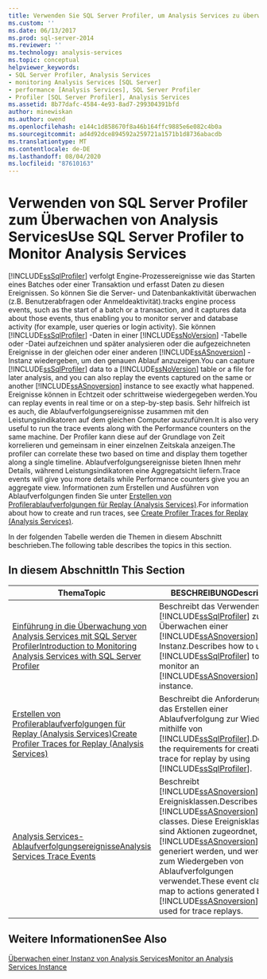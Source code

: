 ```yaml
---
title: Verwenden Sie SQL Server Profiler, um Analysis Services zu überwachen | Microsoft-Dokumentation
ms.custom: ''
ms.date: 06/13/2017
ms.prod: sql-server-2014
ms.reviewer: ''
ms.technology: analysis-services
ms.topic: conceptual
helpviewer_keywords:
- SQL Server Profiler, Analysis Services
- monitoring Analysis Services [SQL Server]
- performance [Analysis Services], SQL Server Profiler
- Profiler [SQL Server Profiler], Analysis Services
ms.assetid: 8b77dafc-4584-4e93-8ad7-299304391bfd
author: minewiskan
ms.author: owend
ms.openlocfilehash: e144c1d858670f8a46b164ffc9885e6e082c4b0a
ms.sourcegitcommit: ad4d92dce894592a259721a1571b1d8736abacdb
ms.translationtype: MT
ms.contentlocale: de-DE
ms.lasthandoff: 08/04/2020
ms.locfileid: "87610163"
---
```

# <a name="use-sql-server-profiler-to-monitor-analysis-services"></a><span data-ttu-id="8f24d-102">Verwenden von SQL Server Profiler zum Überwachen von Analysis Services</span><span class="sxs-lookup"><span data-stu-id="8f24d-102">Use SQL Server Profiler to Monitor Analysis Services</span></span>
  [!INCLUDE[ssSqlProfiler](../../includes/sssqlprofiler-md.md)] <span data-ttu-id="8f24d-103">verfolgt Engine-Prozessereignisse wie das Starten eines Batches oder einer Transaktion und erfasst Daten zu diesen Ereignissen. So können Sie die Server- und Datenbankaktivität überwachen (z.B. Benutzerabfragen oder Anmeldeaktivität).</span><span class="sxs-lookup"><span data-stu-id="8f24d-103">tracks engine process events, such as the start of a batch or a transaction, and it captures data about those events, thus enabling you to monitor server and database activity (for example, user queries or login activity).</span></span> <span data-ttu-id="8f24d-104">Sie können [!INCLUDE[ssSqlProfiler](../../includes/sssqlprofiler-md.md)] -Daten in einer [!INCLUDE[ssNoVersion](../../includes/ssnoversion-md.md)] -Tabelle oder -Datei aufzeichnen und später analysieren oder die aufgezeichneten Ereignisse in der gleichen oder einer anderen [!INCLUDE[ssASnoversion](../../includes/ssasnoversion-md.md)] -Instanz wiedergeben, um den genauen Ablauf anzuzeigen.</span><span class="sxs-lookup"><span data-stu-id="8f24d-104">You can capture [!INCLUDE[ssSqlProfiler](../../includes/sssqlprofiler-md.md)] data to a [!INCLUDE[ssNoVersion](../../includes/ssnoversion-md.md)] table or a file for later analysis, and you can also replay the events captured on the same or another [!INCLUDE[ssASnoversion](../../includes/ssasnoversion-md.md)] instance to see exactly what happened.</span></span> <span data-ttu-id="8f24d-105">Ereignisse können in Echtzeit oder schrittweise wiedergegeben werden.</span><span class="sxs-lookup"><span data-stu-id="8f24d-105">You can replay events in real time or on a step-by-step basis.</span></span> <span data-ttu-id="8f24d-106">Sehr hilfreich ist es auch, die Ablaufverfolgungsereignisse zusammen mit den Leistungsindikatoren auf dem gleichen Computer auszuführen.</span><span class="sxs-lookup"><span data-stu-id="8f24d-106">It is also very useful to run the trace events along with the Performance counters on the same machine.</span></span> <span data-ttu-id="8f24d-107">Der Profiler kann diese auf der Grundlage von Zeit korrelieren und gemeinsam in einer einzelnen Zeitskala anzeigen.</span><span class="sxs-lookup"><span data-stu-id="8f24d-107">The profiler can correlate these two based on time and display them together along a single timeline.</span></span> <span data-ttu-id="8f24d-108">Ablaufverfolgungsereignisse bieten Ihnen mehr Details, während Leistungsindikatoren eine Aggregatsicht liefern.</span><span class="sxs-lookup"><span data-stu-id="8f24d-108">Trace events will give you more details while Performance counters give you an aggregate view.</span></span> <span data-ttu-id="8f24d-109">Informationen zum Erstellen und Ausführen von Ablaufverfolgungen finden Sie unter [Erstellen von Profilerablaufverfolgungen für Replay &#40;Analysis Services&#41;](create-profiler-traces-for-replay-analysis-services.md).</span><span class="sxs-lookup"><span data-stu-id="8f24d-109">For information about how to create and run traces, see [Create Profiler Traces for Replay &#40;Analysis Services&#41;](create-profiler-traces-for-replay-analysis-services.md).</span></span>  
  
 <span data-ttu-id="8f24d-110">In der folgenden Tabelle werden die Themen in diesem Abschnitt beschrieben.</span><span class="sxs-lookup"><span data-stu-id="8f24d-110">The following table describes the topics in this section.</span></span>  
  
## <a name="in-this-section"></a><span data-ttu-id="8f24d-111">In diesem Abschnitt</span><span class="sxs-lookup"><span data-stu-id="8f24d-111">In This Section</span></span>  
  
|<span data-ttu-id="8f24d-112">Thema</span><span class="sxs-lookup"><span data-stu-id="8f24d-112">Topic</span></span>|<span data-ttu-id="8f24d-113">BESCHREIBUNG</span><span class="sxs-lookup"><span data-stu-id="8f24d-113">Description</span></span>|  
|-----------|-----------------|  
|[<span data-ttu-id="8f24d-114">Einführung in die Überwachung von Analysis Services mit SQL Server Profiler</span><span class="sxs-lookup"><span data-stu-id="8f24d-114">Introduction to Monitoring Analysis Services with SQL Server Profiler</span></span>](introduction-to-monitoring-analysis-services-with-sql-server-profiler.md)|<span data-ttu-id="8f24d-115">Beschreibt das Verwenden von [!INCLUDE[ssSqlProfiler](../../includes/sssqlprofiler-md.md)] zum Überwachen einer [!INCLUDE[ssASnoversion](../../includes/ssasnoversion-md.md)] -Instanz.</span><span class="sxs-lookup"><span data-stu-id="8f24d-115">Describes how to use [!INCLUDE[ssSqlProfiler](../../includes/sssqlprofiler-md.md)] to monitor an [!INCLUDE[ssASnoversion](../../includes/ssasnoversion-md.md)] instance.</span></span>|  
|[<span data-ttu-id="8f24d-116">Erstellen von Profilerablaufverfolgungen für Replay &#40;Analysis Services&#41;</span><span class="sxs-lookup"><span data-stu-id="8f24d-116">Create Profiler Traces for Replay &#40;Analysis Services&#41;</span></span>](create-profiler-traces-for-replay-analysis-services.md)|<span data-ttu-id="8f24d-117">Beschreibt die Anforderungen für das Erstellen einer Ablaufverfolgung zur Wiedergabe mithilfe von [!INCLUDE[ssSqlProfiler](../../includes/sssqlprofiler-md.md)].</span><span class="sxs-lookup"><span data-stu-id="8f24d-117">Describes the requirements for creating a trace for replay by using [!INCLUDE[ssSqlProfiler](../../includes/sssqlprofiler-md.md)].</span></span>|  
|[<span data-ttu-id="8f24d-118">Analysis Services-Ablaufverfolgungsereignisse</span><span class="sxs-lookup"><span data-stu-id="8f24d-118">Analysis Services Trace Events</span></span>](https://docs.microsoft.com/bi-reference/trace-events/analysis-services-trace-events)|<span data-ttu-id="8f24d-119">Beschreibt [!INCLUDE[ssASnoversion](../../includes/ssasnoversion-md.md)] -Ereignisklassen.</span><span class="sxs-lookup"><span data-stu-id="8f24d-119">Describes [!INCLUDE[ssASnoversion](../../includes/ssasnoversion-md.md)] event classes.</span></span> <span data-ttu-id="8f24d-120">Diese Ereignisklassen sind Aktionen zugeordnet, die von [!INCLUDE[ssASnoversion](../../includes/ssasnoversion-md.md)] generiert werden, und werden zum Wiedergeben von Ablaufverfolgungen verwendet.</span><span class="sxs-lookup"><span data-stu-id="8f24d-120">These event classes map to actions generated by [!INCLUDE[ssASnoversion](../../includes/ssasnoversion-md.md)] and are used for trace replays.</span></span>|  
  
## <a name="see-also"></a><span data-ttu-id="8f24d-121">Weitere Informationen</span><span class="sxs-lookup"><span data-stu-id="8f24d-121">See Also</span></span>  
 [<span data-ttu-id="8f24d-122">Überwachen einer Instanz von Analysis Services</span><span class="sxs-lookup"><span data-stu-id="8f24d-122">Monitor an Analysis Services Instance</span></span>](monitor-an-analysis-services-instance.md)  
  
  
